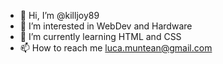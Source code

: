 - 👋 Hi, I’m @killjoy89
- 👀 I’m interested in WebDev and Hardware
- 🌱 I’m currently learning HTML and CSS
- 📫 How to reach me luca.muntean@gmail.com


<!---
killjoy89/killjoy89 is a ✨ special ✨ repository because its `README.md` (this file) appears on your GitHub profile.
You can click the Preview link to take a look at your changes.
--->
